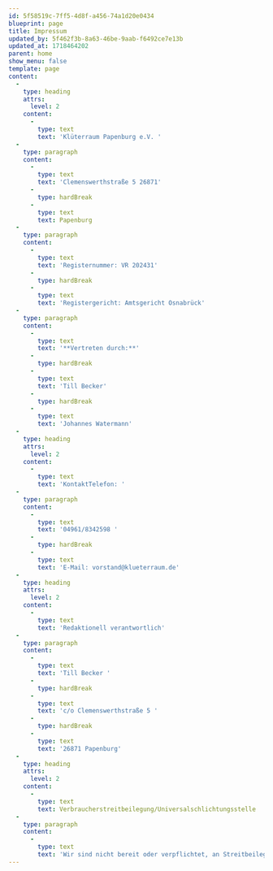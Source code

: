 ```yaml
---
id: 5f58519c-7ff5-4d8f-a456-74a1d20e0434
blueprint: page
title: Impressum
updated_by: 5f462f3b-8a63-46be-9aab-f6492ce7e13b
updated_at: 1718464202
parent: home
show_menu: false
template: page
content:
  -
    type: heading
    attrs:
      level: 2
    content:
      -
        type: text
        text: 'Klüterraum Papenburg e.V. '
  -
    type: paragraph
    content:
      -
        type: text
        text: 'Clemenswerthstraße 5 26871'
      -
        type: hardBreak
      -
        type: text
        text: Papenburg
  -
    type: paragraph
    content:
      -
        type: text
        text: 'Registernummer: VR 202431'
      -
        type: hardBreak
      -
        type: text
        text: 'Registergericht: Amtsgericht Osnabrück'
  -
    type: paragraph
    content:
      -
        type: text
        text: '**Vertreten durch:**'
      -
        type: hardBreak
      -
        type: text
        text: 'Till Becker'
      -
        type: hardBreak
      -
        type: text
        text: 'Johannes Watermann'
  -
    type: heading
    attrs:
      level: 2
    content:
      -
        type: text
        text: 'KontaktTelefon: '
  -
    type: paragraph
    content:
      -
        type: text
        text: '04961/8342598 '
      -
        type: hardBreak
      -
        type: text
        text: 'E-Mail: vorstand@klueterraum.de'
  -
    type: heading
    attrs:
      level: 2
    content:
      -
        type: text
        text: 'Redaktionell verantwortlich'
  -
    type: paragraph
    content:
      -
        type: text
        text: 'Till Becker '
      -
        type: hardBreak
      -
        type: text
        text: 'c/o Clemenswerthstraße 5 '
      -
        type: hardBreak
      -
        type: text
        text: '26871 Papenburg'
  -
    type: heading
    attrs:
      level: 2
    content:
      -
        type: text
        text: Verbraucherstreitbeilegung/Universalschlichtungsstelle
  -
    type: paragraph
    content:
      -
        type: text
        text: 'Wir sind nicht bereit oder verpflichtet, an Streitbeilegungsverfahren vor einer Verbraucherschlichtungsstelle teilzunehmen.'
---
```


